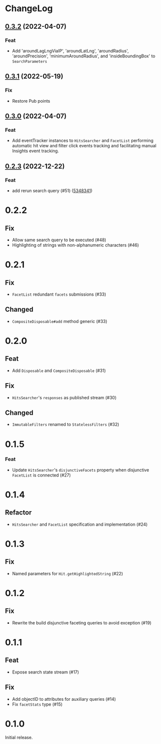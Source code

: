 # ChangeLog

## [0.3.2](https://github.com/algolia/algoliasearch-helper-flutter/compare/0.3.1...0.3.2) (2022-04-07)

### Feat

- Add 'aroundLagLngViaIP', 'aroundLatLng', 'aroundRadius', 'aroundPrecision', 'minimumAroundRadius', and 'insideBoundingBox' to `SearchParameters`

## [0.3.1](https://github.com/algolia/algoliasearch-helper-flutter/compare/0.3.0...0.3.1) (2022-05-19)

### Fix
- Restore Pub points

## [0.3.0](https://github.com/algolia/algoliasearch-helper-flutter/compare/0.2.3...0.3.0) (2022-04-07)

### Feat

- Add eventTracker instances to `HitsSearcher` and `FacetList` performing automatic hit view and filter click events
  tracking and facilitating manual Insights event tracking.

## [0.2.3](https://github.com/algolia/algoliasearch-helper-flutter/compare/0.2.2...0.2.3) (2022-12-22)

### Feat

- add rerun search query (#51) ([5348341](https://github.com/algolia/algoliasearch-helper-flutter/commit/5348341))


# 0.2.2

## Fix

- Allow same search query to be executed (#48)
- Highlighting of strings with non-alphanumeric characters (#46)

# 0.2.1

## Fix

- `FacetList` redundant `facets` submissions (#33)

## Changed

- `CompositeDisposable#add` method generic (#33)

# 0.2.0

## Feat

- Add `Disposable` and `CompositeDisposable` (#31)

## Fix

- `HitsSearcher`'s `responses` as published stream (#30)

## Changed

- `ImmutableFilters` renamed to `StatelessFilters` (#32)


# 0.1.5

### Feat

- Update `HitsSearcher`'s `disjunctiveFacets` property when disjunctive `FacetList` is connected (#27)

# 0.1.4

## Refactor

- `HitsSearcher` and `FacetList` specification and implementation (#24) 


# 0.1.3

## Fix

- Named parameters for `Hit.getHighlightedString` (#22)


# 0.1.2

## Fix

- Rewrite the build disjunctive faceting queries to avoid exception  (#19)


# 0.1.1

## Feat

- Expose search state stream (#17)

## Fix

- Add objectID to attributes for auxiliary queries (#14)
- Fix `facetStats` type (#15)


# 0.1.0

Initial release.
